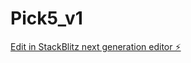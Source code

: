 # Pick5_v1

[Edit in StackBlitz next generation editor ⚡️](https://stackblitz.com/~/github.com/jumanjiis/Pick5_v1)